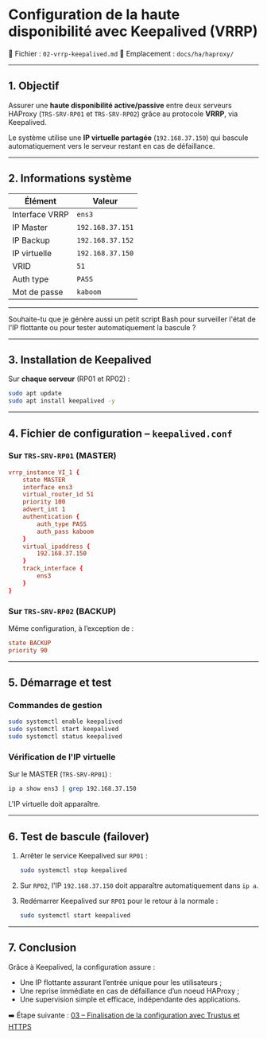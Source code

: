 # Configuration de la haute disponibilité avec Keepalived (VRRP)

📄 Fichier : `02-vrrp-keepalived.md`
📁 Emplacement : `docs/ha/haproxy/`

---

## 1. Objectif

Assurer une **haute disponibilité active/passive** entre deux serveurs HAProxy (`TRS-SRV-RP01` et `TRS-SRV-RP02`) grâce au protocole **VRRP**, via Keepalived.

Le système utilise une **IP virtuelle partagée** (`192.168.37.150`) qui bascule automatiquement vers le serveur restant en cas de défaillance.

---

## 2. Informations système

| Élément        | Valeur           |
| -------------- | ---------------- |
| Interface VRRP | `ens3`           |
| IP Master      | `192.168.37.151` |
| IP Backup      | `192.168.37.152` |
| IP virtuelle   | `192.168.37.150` |
| VRID           | `51`             |
| Auth type      | `PASS`           |
| Mot de passe   | `kaboom`         |
---

Souhaite-tu que je génère aussi un petit script Bash pour surveiller l'état de l'IP flottante ou pour tester automatiquement la bascule ?


---

## 3. Installation de Keepalived

Sur **chaque serveur** (RP01 et RP02) :

```bash
sudo apt update
sudo apt install keepalived -y
```

---

## 4. Fichier de configuration – `keepalived.conf`

### Sur `TRS-SRV-RP01` (MASTER)

```conf
vrrp_instance VI_1 {
    state MASTER
    interface ens3
    virtual_router_id 51
    priority 100
    advert_int 1
    authentication {
        auth_type PASS
        auth_pass kaboom
    }
    virtual_ipaddress {
        192.168.37.150
    }
    track_interface {
        ens3
    }
}
```

### Sur `TRS-SRV-RP02` (BACKUP)

Même configuration, à l’exception de :

```conf
state BACKUP
priority 90
```

---

## 5. Démarrage et test

### Commandes de gestion

```bash
sudo systemctl enable keepalived
sudo systemctl start keepalived
sudo systemctl status keepalived
```

### Vérification de l'IP virtuelle

Sur le MASTER (`TRS-SRV-RP01`) :

```bash
ip a show ens3 | grep 192.168.37.150
```

L'IP virtuelle doit apparaître.

---

## 6. Test de bascule (failover)

1. Arrêter le service Keepalived sur `RP01` :

   ```bash
   sudo systemctl stop keepalived
   ```

2. Sur `RP02`, l'IP `192.168.37.150` doit apparaître automatiquement dans `ip a`.

3. Redémarrer Keepalived sur `RP01` pour le retour à la normale :

   ```bash
   sudo systemctl start keepalived
   ```

---

## 7. Conclusion

Grâce à Keepalived, la configuration assure :

* Une IP flottante assurant l’entrée unique pour les utilisateurs ;
* Une reprise immédiate en cas de défaillance d’un noeud HAProxy ;
* Une supervision simple et efficace, indépendante des applications.

➡️ Étape suivante : [03 – Finalisation de la configuration avec Trustus et HTTPS](03-haproxy-finalisation.md)